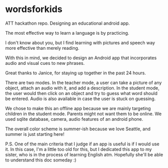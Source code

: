 wordsforkids
============

ATT hackathon repo. Designing an educational android app.

The most effective way to learn a language is by practicing.

I don't know about you, but I find learning with pictures and speech way more effective than merely reading.

With this in mind, we decided to design an Android app that incorporates audio and visual cues to new phrases.

Great thanks to Janice, for staying up together in the past 24 hours.

There are two modes. In the teacher mode, a user can take a picture of any object, attach an audio with it, 
and add a description. In the student mode, the user would then click on an object and try to guess what word
should be entered. Audio is also available in case the user is stuck on guessing.

We chose to make this an offline app because we are mainly targeting children in the student mode. Parents might 
not want them to be online. We used sqlite database, camera, audio features of an android phone. 

The overall color scheme is summer-ish because we love Seattle, and summer is just starting here!

P.S. One of the main criteria that I judge if an app is useful is if I would use it. In this case, I'm a little too
old for this, but I dedicated this app to my sister, who is in the process of learning English atm. Hopefully she'll be 
able to understand this doc someday :)

